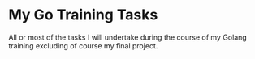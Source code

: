 # My Go Training Tasks
All or most of the tasks I will undertake during the course of my Golang training excluding of course my final project.
